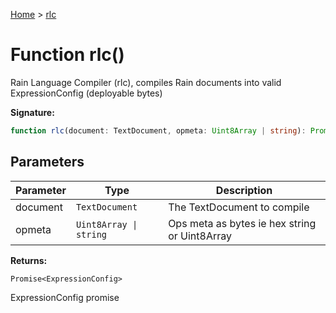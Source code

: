 [Home](../index.md) &gt; [rlc](./rlc_2.md)

# Function rlc()

Rain Language Compiler (rlc), compiles Rain documents into valid ExpressionConfig (deployable bytes)

<b>Signature:</b>

```typescript
function rlc(document: TextDocument, opmeta: Uint8Array | string): Promise<ExpressionConfig>;
```

## Parameters

|  Parameter | Type | Description |
|  --- | --- | --- |
|  document | `TextDocument` | The TextDocument to compile |
|  opmeta | `Uint8Array \| string` | Ops meta as bytes ie hex string or Uint8Array |

<b>Returns:</b>

`Promise<ExpressionConfig>`

ExpressionConfig promise

